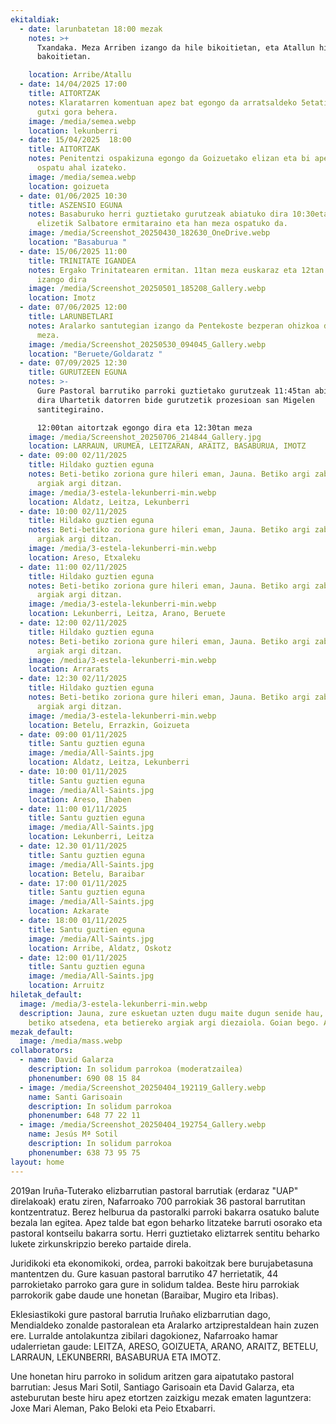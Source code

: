 ```yaml
---
ekitaldiak:
  - date: larunbatetan 18:00 mezak
    notes: >+
      Txandaka. Meza Arriben izango da hile bikoitietan, eta Atallun hile
      bakoitietan.

    location: Arribe/Atallu
  - date: 14/04/2025 17:00
    title: AITORTZAK
    notes: Klaratarren komentuan apez bat egongo da arratsaldeko 5etatik 6:30ak ARTE
      gutxi gora behera.
    image: /media/semea.webp
    location: lekunberri
  - date: 15/04/2025  18:00
    title: AITORTZAK
    notes: Penitentzi ospakizuna egongo da Goizuetako elizan eta bi apez aitortza
      ospatu ahal izateko.
    image: /media/semea.webp
    location: goizueta
  - date: 01/06/2025 10:30
    title: ASZENSIO EGUNA
    notes: Basaburuko herri guztietako gurutzeak abiatuko dira 10:30etan Itsasoko
      elizetik Salbatore ermitaraino eta han meza ospatuko da.
    image: /media/Screenshot_20250430_182630_OneDrive.webp
    location: "Basaburua "
  - date: 15/06/2025 11:00
    title: TRINITATE IGANDEA
    notes: Ergako Trinitatearen ermitan. 11tan meza euskaraz eta 12tan erdaraz
      izango dira
    image: /media/Screenshot_20250501_185208_Gallery.webp
    location: Imotz
  - date: 07/06/2025 12:00
    title: LARUNBETLARI
    notes: Aralarko santutegian izango da Pentekoste bezperan ohizkoa den urteroko
      meza.
    image: /media/Screenshot_20250530_094045_Gallery.webp
    location: "Beruete/Goldaratz "
  - date: 07/09/2025 12:30
    title: GURUTZEEN EGUNA
    notes: >-
      Gure Pastoral barrutiko parroki guztietako gurutzeak 11:45tan abiatuko
      dira Uhartetik datorren bide gurutzetik prozesioan san Migelen
      santitegiraino. 

      12:00tan aitortzak egongo dira eta 12:30tan meza
    image: /media/Screenshot_20250706_214844_Gallery.jpg
    location: LARRAUN, URUMEA, LEITZARAN, ARAITZ, BASABURUA, IMOTZ
  - date: 09:00 02/11/2025
    title: Hildako guztien eguna
    notes: Beti-betiko zoriona gure hileri eman, Jauna. Betiko argi zabalean zure
      argiak argi ditzan.
    image: /media/3-estela-lekunberri-min.webp
    location: Aldatz, Leitza, Lekunberri
  - date: 10:00 02/11/2025
    title: Hildako guztien eguna
    notes: Beti-betiko zoriona gure hileri eman, Jauna. Betiko argi zabalean zure
      argiak argi ditzan.
    image: /media/3-estela-lekunberri-min.webp
    location: Areso, Etxaleku
  - date: 11:00 02/11/2025
    title: Hildako guztien eguna
    notes: Beti-betiko zoriona gure hileri eman, Jauna. Betiko argi zabalean zure
      argiak argi ditzan.
    image: /media/3-estela-lekunberri-min.webp
    location: Lekunberri, Leitza, Arano, Beruete
  - date: 12:00 02/11/2025
    title: Hildako guztien eguna
    notes: Beti-betiko zoriona gure hileri eman, Jauna. Betiko argi zabalean zure
      argiak argi ditzan.
    image: /media/3-estela-lekunberri-min.webp
    location: Arrarats
  - date: 12:30 02/11/2025
    title: Hildako guztien eguna
    notes: Beti-betiko zoriona gure hileri eman, Jauna. Betiko argi zabalean zure
      argiak argi ditzan.
    image: /media/3-estela-lekunberri-min.webp
    location: Betelu, Errazkin, Goizueta
  - date: 09:00 01/11/2025
    title: Santu guztien eguna
    image: /media/All-Saints.jpg
    location: Aldatz, Leitza, Lekunberri
  - date: 10:00 01/11/2025
    title: Santu guztien eguna
    image: /media/All-Saints.jpg
    location: Areso, Ihaben
  - date: 11:00 01/11/2025
    title: Santu guztien eguna
    image: /media/All-Saints.jpg
    location: Lekunberri, Leitza
  - date: 12.30 01/11/2025
    title: Santu guztien eguna
    image: /media/All-Saints.jpg
    location: Betelu, Baraibar
  - date: 17:00 01/11/2025
    title: Santu guztien eguna
    image: /media/All-Saints.jpg
    location: Azkarate
  - date: 18:00 01/11/2025
    title: Santu guztien eguna
    image: /media/All-Saints.jpg
    location: Arribe, Aldatz, Oskotz
  - date: 12:00 01/11/2025
    title: Santu guztien eguna
    image: /media/All-Saints.jpg
    location: Arruitz
hiletak_default:
  image: /media/3-estela-lekunberri-min.webp
  description: Jauna, zure eskuetan uzten dugu maite dugun senide hau, emaiozu
    betiko atsedena, eta betiereko argiak argi diezaiola. Goian bego. Amen
mezak_default:
  image: /media/mass.webp
collaborators:
  - name: David Galarza
    description: In solidum parrokoa (moderatzailea)
    phonenumber: 690 08 15 84
  - image: /media/Screenshot_20250404_192119_Gallery.webp
    name: Santi Garisoain
    description: In solidum parrokoa
    phonenumber: 648 77 22 11
  - image: /media/Screenshot_20250404_192754_Gallery.webp
    name: Jesús Mª Sotil
    description: In solidum parrokoa
    phonenumber: 638 73 95 75
layout: home
---
```

2019an Iruña-Tuterako elizbarrutian pastoral barrutiak (erdaraz "UAP" direlakoak) eratu ziren, Nafarroako 700 parrokiak 36 pastoral barrutitan kontzentratuz. Berez helburua da pastoralki parroki bakarra osatuko balute bezala lan egitea. Apez talde bat egon beharko litzateke barruti osorako eta pastoral kontseilu bakarra sortu. Herri guztietako eliztarrek sentitu beharko lukete zirkunskripzio bereko partaide direla.

Juridikoki eta ekonomikoki, ordea, parroki bakoitzak bere burujabetasuna mantentzen du. Gure kasuan pastoral barrutiko 47 herrietatik, 44 parrokietako parroko gara gure in solidum taldea. Beste hiru parrokiak parrokorik gabe daude une honetan (Baraibar, Mugiro eta Iribas).

Eklesiastikoki gure pastoral barrutia Iruñako elizbarrutian dago, Mendialdeko zonalde pastoralean eta Aralarko artziprestaldean hain zuzen ere. Lurralde antolakuntza zibilari dagokionez, Nafarroako hamar udalerrietan gaude: LEITZA, ARESO, GOIZUETA, ARANO, ARAITZ, BETELU, LARRAUN, LEKUNBERRI, BASABURUA ETA IMOTZ.

Une honetan hiru parroko in solidum aritzen gara aipatutako pastoral barrutian: Jesus Mari Sotil, Santiago Garisoain eta David Galarza, eta asteburutan beste hiru apez etortzen zaizkigu mezak ematen laguntzera: Joxe Mari Aleman, Pako Beloki eta Peio Etxabarri.